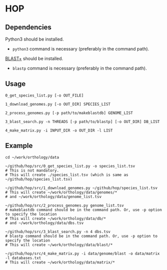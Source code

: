 # HOP

## Dependencies
Python3 should be installed.
- `python3` command is necessary (preferably in the command path).

[BLAST+](https://blast.ncbi.nlm.nih.gov/Blast.cgi?CMD=Web&PAGE_TYPE=BlastDocs&DOC_TYPE=Download) should be installed.
- `blastp` command is necessary (preferably in the command path).

## Usage
    0_get_species_list.py [-o OUT_FILE]

    1_download_genomes.py [-o OUT_DIR] SPECIES_LIST

    2_process_genomes.py [-p path/to/makeblastdb] GENOME_LIST

    3_blast_search.py -n THREADS [-p path/to/blastp] [-o OUT_DIR] DB_LIST

    4_make_matrix.py -i INPUT_DIR -o OUT_DIR -l LIST

## Example
    cd ~/work/orthology/data

    ~/github/hop/src/0_get_species_list.py -o species_list.tsv
    # This is not mandatory.
    # This will create ./species_list.tsv (which is same as ~/github/hop/species_list.tsv)

    ~/github/hop/src/1_download_genomes.py ~/github/hop/species_list.tsv
    # This will create ~/work/orthology/data/genomes/*
    # and ~/work/orthology/data/genome_list.tsv

    ~/github/hop/src/2_process_genomes.py genome_list.tsv
    # makeblastdb command should be in the command path. Or, use -p option to specify the location
    # This will create ~/work/orthology/data/db/*
    # and ~/work/orthology/data/dbs.tsv

    ~/github/hop/src/3_blast_search.py -n 4 dbs.tsv
    # blastp command should be in the command path. Or, use -p option to specify the location
    # This will create ~/work/orthology/data/blast/*

    ~/github/hop/src/4_make_matrix.py -i data/genome/blast -o data/matrix -l databases.txt
    # This will create ~/work/orthology/data/matrix/*
